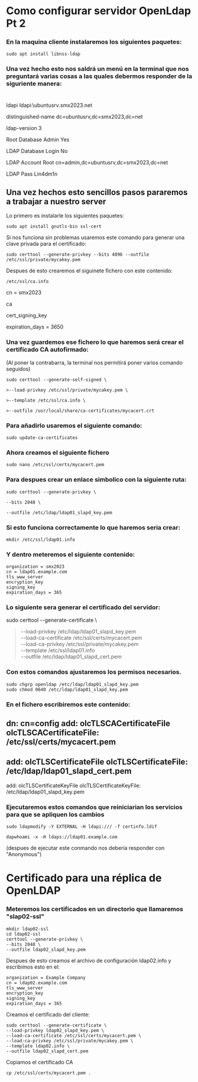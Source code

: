 ######

# Como configurar servidor OpenLdap Pt 2



### En la maquina cliente instalaremos los siguientes paquetes:


``` {.example}
sudo apt install libnss-ldap
```

### Una vez hecho esto nos saldrá un menú en la terminal que nos preguntará varias cosas a las quales debermos responder de la siguriente manera:

# 

ldapi                 ldapi:\\ubuntusrv.smx2023.net

distinguished-name    dc=ubuntusrv,dc=smx2023,dc=net

ldap-version          3

Root Database Admin   Yes

LDAP Database Login   No

LDAP Account Root     cn=admin,dc=ubuntusrv,dc=smx2023,dc=net

LDAP Pass             Lin4dm1n

## Una vez hechos esto sencillos pasos pararemos a trabajar a nuestro server

Lo primero es instalarle los siguientes paquetes:

``` {.example}
sudo apt install gnutls-bin ssl-cert
```
Si nos funciona sin problemas usaremos este comando para generar una clave privada para el certificado:

``` {.example}
sudo certtool --generate-privkey --bits 4096 --outfile /etc/ssl/private/mycakey.pem
```

Despues de esto crearemos el siguinete fichero con este contenido:

``` {.example}
/etc/ssl/ca.info
```

cn = smx2023

ca

cert_signing_key

expiration_days = 3650

### Una vez guardemos ese fichero lo que haremos será crear el certificado CA autofirmado: 
(Al poner la contrabarra, la terminal nos permitirá poner varios comando seguidos)

``` {.example}
sudo certtool --generate-self-signed \

>--load-privkey /etc/ssl/private/mycakey.pem \

>--template /etc/ssl/ca.info \

>--outfile /usr/local/share/ca-certificates/mycacert.crt
```

### Para añadirlo usaremos el siguiente comando:

``` {.example}
sudo update-ca-certificates
```
### Ahora creamos el siguiente fichero

``` {.example}
sudo nano /etc/ssl/certs/mycacert.pem
```

### Para despues crear un enlace simbolico con la siguiente ruta:

``` {.example}
sudo certtool --generate-privkey \

--bits 2048 \

--outfile /etc/ldap/ldap01_slapd_key.pem
```

### Si esto funciona correctamente lo que haremos seria crear:

``` {.example}
mkdir /etc/ssl/ldap01.info
```

### Y dentro meteremos el siguiente contenido:
``` {.example}
organization = smx2023
cn = ldap01.example.com
tls_www_server
encryption_key
signing_key
expiration_days = 365
```
### Lo siguiente sera generar el certificado del servidor:

sudo certtool --generate-certificate \
>--load-privkey /etc/ldap/ldap01_slapd_key.pem \
>--load-ca-certificate /etc/ssl/certs/mycacert.pem \
>--load-ca-privkey /etc/ssl/private/mycakey.pem \
>--template /etc/ssl/ldap01.info \
>--outfile /etc/ldap/ldap01_slapd_cert.pem

### Con estos comandos ajustaremos los permisos necesarios.

``` {.example}
sudo chgrp openldap /etc/ldap/ldap01_slapd_key.pem
sudo chmod 0640 /etc/ldap/ldap01_slapd_key.pem
```

### En el fichero   escribiremos este contenido:

dn: cn=config
add: olcTLSCACertificateFile
olcTLSCACertificateFile: /etc/ssl/certs/mycacert.pem
-
add: olcTLSCertificateFile
olcTLSCertificateFile: /etc/ldap/ldap01_slapd_cert.pem
-
add: olcTLSCertificateKeyFile
olcTLSCertificateKeyFile: /etc/ldap/ldap01_slapd_key.pem

### Ejecutaremos estos comandos que reiniciarian los servicios para que se apliquen los cambios

``` {.example}
sudo ldapmodify -Y EXTERNAL -H ldapi:/// -f certinfo.ldif
```
``` {example}
dapwhoami -x -H ldaps://ldap01.example.com
```
(despues de ejecutar este conmando nos deberia responder con "Anonymous")

# Certificado para una réplica de OpenLDAP

### Meteremos los certificados en un directorio que llamaremos "slap02-ssl"

``` {.example}
mkdir ldap02-ssl
cd ldap02-ssl
certtool --generate-privkey \
--bits 2048 \
--outfile ldap02_slapd_key.pem
```
Despues de esto creamos el archivo de configuración ldap02.info y escribimos esto en el:

``` {.example}
organization = Example Company
cn = ldap02.example.com
tls_www_server
encryption_key
signing_key
expiration_days = 365
```

Creamos el certificado del cliente:


``` {.example}
sudo certtool --generate-certificate \
--load-privkey ldap02_slapd_key.pem \
--load-ca-certificate /etc/ssl/certs/mycacert.pem \
--load-ca-privkey /etc/ssl/private/mycakey.pem \
--template ldap02.info \
--outfile ldap02_slapd_cert.pem
```

Copiamos el certificado CA

``` {.example}
cp /etc/ssl/certs/mycacert.pem .
```


